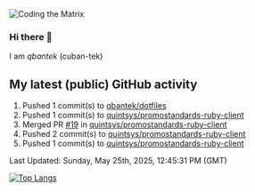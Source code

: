 <img alt="Coding the Matrix" src="https://github.com/user-attachments/assets/59fbca1f-0b00-464b-a8c9-24de1ec70c75">

### Hi there 👋

I am *qbantek* (cuban-tek)

<!--
**qbantek/qbantek** is a ✨ _special_ ✨ repository because its `README.md` (this file) appears on your GitHub profile.

Here are some ideas to get you started:

- 🔭 I’m currently working on ...
- 🌱 I’m currently learning ...
- 👯 I’m looking to collaborate on ...
- 🤔 I’m looking for help with ...
- 💬 Ask me about ...
- 📫 How to reach me: ...
- ⚡ Fun fact: ...
-->

## My latest (public) GitHub activity
<!--RECENT_ACTIVITY:start-->
1. Pushed 1 commit(s) to [qbantek/dotfiles](https://github.com/qbantek/dotfiles)<br>
2. Pushed 1 commit(s) to [quintsys/promostandards-ruby-client](https://github.com/quintsys/promostandards-ruby-client)<br>
3. Merged PR [#19](https://github.com/quintsys/promostandards-ruby-client/pull/19) in [quintsys/promostandards-ruby-client](https://github.com/quintsys/promostandards-ruby-client)<br>
4. Pushed 2 commit(s) to [quintsys/promostandards-ruby-client](https://github.com/quintsys/promostandards-ruby-client)<br>
5. Pushed 1 commit(s) to [quintsys/promostandards-ruby-client](https://github.com/quintsys/promostandards-ruby-client)<br>
<!--RECENT_ACTIVITY:end-->

<!--RECENT_ACTIVITY:last_update-->
Last Updated: Sunday, May 25th, 2025, 12:45:31 PM (GMT)
<!--RECENT_ACTIVITY:last_update_end-->


[![Top Langs](https://github-readme-stats.vercel.app/api/top-langs/?username=qbantek&langs_count=10&hide_progress=true)](https://github.com/anuraghazra/github-readme-stats)
